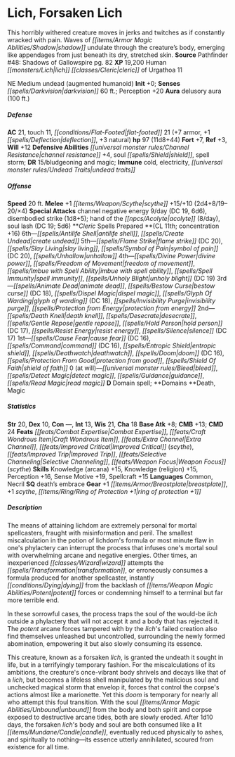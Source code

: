 ﻿---
cssclass: [monsters]
title1: Lich, Forsaken Lich
desc_short: This horribly withered creature moves in jerks and twitches as if constantly
  wracked with pain. Waves of shadow undulate through the creature's body, emerging
  like appendages from just beneath its dry, stretched skin.
title2: Forsaken Lich
CR: 12
sources:
- name: 'Pathfinder #48: Shadows of Gallowspire'
  page: 82
  link: http://paizo.com/store/games/roleplayingGames/p/pathfinderRPG/paizo/pathfinderAdventurePath/carrionCrown/v5748btpy8mgb
XP: 19200
race: Human
classes:
- lich cleric of Urgathoa 11
alignment: NE
size: Medium
type: undead
subtypes:
- augmented humanoid
initiative:
  bonus: 0
senses:
  darkvision: 60
auras:
- name: delusory aura
  radius: 100
AC:
  AC: 21
  touch: 11
  flat_footed: 21
  components:
    armor: 7
    deflection: 1
    natural: 3
HP:
  HP: 97
  long: 11d8+44
saves:
  fort: 7
  ref: 3
  will: 12
defensive_abilities:
- channel resistance +4
- soul shield
- spell storm
DR:
- amount: 15
  weakness: bludgeoning and magic
immunities:
- cold
- electricity
- undead traits
speeds:
  base: 20
attacks:
  melee:
  - - text: +1 scythe +15/+10 (2d4+8/19-20/×4)
      entries:
      - - damage: 2d4+8
          crit_range: 19-20
          crit_multiplier: 4
      attack: +1 scythe
      bonus:
      - 15
      - 10
  special:
  - channel negative energy 9/day (DC 19, 6d6)
  - disembodied strike (1d8+5); hand of the acolyte (8/day)
  - soul lash (DC 19; 5d6)
spells:
  entries:
  - name: antilife shell
    source: Cleric
    level: 6
  - is_domain_spell: true
    name: create undead
    source: Cleric
    level: 6
  - name: flame strike
    source: Cleric
    level: 5
    DC: 20
  - is_domain_spell: true
    name: slay living
    source: Cleric
    level: 5
  - name: symbol of pain
    source: Cleric
    level: 5
    DC: 20
  - name: unhallow
    source: Cleric
    level: 5
  - name: divine power
    source: Cleric
    level: 4
  - name: freedom of movement
    source: Cleric
    level: 4
  - is_domain_spell: true
    name: imbue with spell ability
    source: Cleric
    level: 4
  - name: spell immunity
    source: Cleric
    level: 4
  - name: unholy blight
    source: Cleric
    level: 4
    DC: 19
  - is_domain_spell: true
    name: animate dead
    source: Cleric
    level: 3
  - name: bestow curse
    source: Cleric
    level: 3
    DC: 18
  - name: dispel magic
    source: Cleric
    level: 3
  - name: glyph of warding
    source: Cleric
    level: 3
    DC: 18
  - name: invisibility purge
    source: Cleric
    level: 3
  - name: protection from energy
    source: Cleric
    level: 3
  - is_domain_spell: true
    name: death knell
    source: Cleric
    level: 2
  - name: desecrate
    source: Cleric
    level: 2
  - name: gentle repose
    source: Cleric
    level: 2
  - name: hold person
    source: Cleric
    level: 2
    DC: 17
  - name: resist energy
    source: Cleric
    level: 2
  - name: silence
    source: Cleric
    level: 2
    DC: 17
  - is_domain_spell: true
    name: cause fear
    source: Cleric
    level: 1
    DC: 16
  - name: command
    source: Cleric
    level: 1
    DC: 16
  - name: entropic shield
    source: Cleric
    level: 1
  - name: deathwatch
    source: Cleric
    level: 1
  - name: doom
    source: Cleric
    level: 1
    DC: 16
  - name: protection from good
    source: Cleric
    level: 1
  - name: shield of faith
    source: Cleric
    level: 1
  - name: bleed
    source: Cleric
    level: 0
  - name: detect magic
    source: Cleric
    level: 0
  - name: guidance
    source: Cleric
    level: 0
  - name: read magic
    source: Cleric
    level: 0
  sources:
  - name: Cleric
    type: prepared
    CL: 11
    concentration: 16
    slots:
      0: at-will
    domains:
    - death
    - magic
ability_scores:
  STR: 20
  DEX: 10
  CON:
  INT: 13
  WIS: 21
  CHA: 18
BAB: 8
CMB: 13
CMD: 24
feats:
- name: Combat Expertise
- name: Craft Wondrous Item
- name: Extra Channel
- name: Improved Critical (scythe)
- name: Improved Trip
- name: Selective Channeling
- name: Weapon Focus (scythe)
skills:
  Knowledge (arcana): 15
  Knowledge (religion): 15
  Perception: 20
  Sense Motive: 19
  Spellcraft: 15
languages:
- Common
- Necril
special_qualities:
- death's embrace
gear:
  gear:
  - +1 breastplate
  - +1 scythe
  - ring of protection +1
desc_long: |-
  The means of attaining lichdom are extremely personal for mortal spellcasters, fraught with misinformation and peril. The smallest miscalculation in the potion of lichdom's formula or most minute flaw in one's phylactery can interrupt the process that infuses one's mortal soul with overwhelming arcane and negative energies. Other times, an inexperienced wizard attempts the transformation, or erroneously consumes a formula produced for another spellcaster, instantly dying from the backlash of potent forces or condemning himself to a terminal but far more terrible end.

  In these sorrowful cases, the process traps the soul of the would-be lich outside a phylactery that will not accept it and a body that has rejected it. The potent arcane forces tampered with by the lich's failed creation also find themselves unleashed but uncontrolled, surrounding the newly formed abomination, empowering it but also slowly consuming its essence.

  This creature, known as a forsaken lich, is granted the undeath it sought in life, but in a terrifyingly temporary fashion. For the miscalculations of its ambitions, the creature's once-vibrant body shrivels and decays like that of a lich, but becomes a lifeless shell manipulated by the malicious soul and unchecked magical storm that envelop it, forces that control the corpse's actions almost like a marionette. Yet this doom is temporary for nearly all who attempt this foul transition. With the soul unbound from the body and both spirit and corpse exposed to destructive arcane tides, both are slowly eroded. After 1d10 days, the forsaken lich's body and soul are both consumed like a lit candle, eventually reduced physically to ashes, and spiritually to nothing-its essence utterly annihilated, scoured from existence for all time.

---

# Lich, Forsaken Lich
This horribly withered creature moves in jerks and twitches as if constantly wracked with pain. Waves of _[[items/Armor Magic Abilities/Shadow|shadow]]_ undulate through the creature’s body, emerging like appendages from just beneath its dry, stretched skin.
**Source** Pathfinder #48: Shadows of Gallowspire pg. 82
**XP** 19,200
Human _[[monsters/Lich|lich]]_ _[[classes/Cleric|cleric]]_ of Urgathoa 11

NE Medium undead (augmented humanoid)
**Init** +0; **Senses** _[[spells/Darkvision|darkvision]]_ 60 ft.; Perception +20
**Aura** delusory aura (100 ft.)

##### Defense

**AC** 21, touch 11, _[[conditions/Flat-Footed|flat-footed]]_ 21 (+7 armor, +1 _[[spells/Deflection|deflection]]_, +3 natural)
**hp** 97 (11d8+44)
**Fort** +7, **Ref** +3, **Will** +12
**Defensive Abilities** _[[universal monster rules/Channel Resistance|channel resistance]]_ +4, soul _[[spells/Shield|shield]]_, spell storm; **DR** 15/bludgeoning and magic; **Immune** cold, electricity, _[[universal monster rules/Undead Traits|undead traits]]_

##### Offense
**Speed** 20 ft.
**Melee** +1 _[[items/Weapon/Scythe|scythe]]_ +15/+10 (2d4+8/19–20/×4)
**Special Attacks** channel negative energy 9/day (DC 19, 6d6), disembodied strike (1d8+5); hand of the _[[npcs/Acolyte|acolyte]]_ (8/day), soul lash (DC 19; 5d6)
**_Cleric_ Spells Prepared **(CL 11th; concentration +16)
6th—_[[spells/Antilife Shell|antilife shell]]_, _[[spells/Create Undead|create undead]]_
5th—_[[spells/Flame Strike|flame strike]]_ (DC 20), _[[spells/Slay Living|slay living]]_, _[[spells/Symbol of Pain|symbol of pain]]_ (DC 20), _[[spells/Unhallow|unhallow]]_
4th—_[[spells/Divine Power|divine power]]_, _[[spells/Freedom of Movement|freedom of movement]]_, _[[spells/Imbue with Spell Ability|imbue with spell ability]]_, _[[spells/Spell Immunity|spell immunity]]_, _[[spells/Unholy Blight|unholy blight]]_ (DC 19)
3rd—_[[spells/Animate Dead|animate dead]]_, _[[spells/Bestow Curse|bestow curse]]_ (DC 18), _[[spells/Dispel Magic|dispel magic]]_, _[[spells/Glyph Of Warding|glyph of warding]]_ (DC 18), _[[spells/Invisibility Purge|invisibility purge]]_, _[[spells/Protection from Energy|protection from energy]]_
2nd—_[[spells/Death Knell|death knell]]_, _[[spells/Desecrate|desecrate]]_, _[[spells/Gentle Repose|gentle repose]]_, _[[spells/Hold Person|hold person]]_ (DC 17), _[[spells/Resist Energy|resist energy]]_, _[[spells/Silence|silence]]_ (DC 17)
1st—_[[spells/Cause Fear|cause fear]]_ (DC 16), _[[spells/Command|command]]_ (DC 16), _[[spells/Entropic Shield|entropic shield]]_, _[[spells/Deathwatch|deathwatch]]_, _[[spells/Doom|doom]]_ (DC 16), _[[spells/Protection From Good|protection from good]]_, _[[spells/Shield Of Faith|shield of faith]]_
0 (at will)—_[[universal monster rules/Bleed|bleed]]_, _[[spells/Detect Magic|detect magic]]_, _[[spells/Guidance|guidance]]_, _[[spells/Read Magic|read magic]]_
**D** Domain spell; **Domains **Death, Magic

##### Statistics
**Str** 20, **Dex** 10, **Con** —, **Int** 13, **Wis** 21, **Cha** 18
**Base Atk** +8; **CMB** +13; **CMD** 24
**Feats** _[[feats/Combat Expertise|Combat Expertise]]_, _[[feats/Craft Wondrous Item|Craft Wondrous Item]]_, _[[feats/Extra Channel|Extra Channel]]_, _[[feats/Improved Critical|Improved Critical]]_ (_scythe_), _[[feats/Improved Trip|Improved Trip]]_, _[[feats/Selective Channeling|Selective Channeling]]_, _[[feats/Weapon Focus|Weapon Focus]]_ (_scythe_)
**Skills** Knowledge (arcana) +15, Knowledge (religion) +15, Perception +16, Sense Motive +19, Spellcraft +15
**Languages** Common, Necril
**SQ** death’s embrace
**Gear** +1 _[[items/Armor/Breastplate|breastplate]]_, +1 _scythe_, _[[items/Ring/Ring of Protection +1|ring of protection +1]]_

##### Description

The means of attaining lichdom are extremely personal for mortal spellcasters, fraught with misinformation and peril. The smallest miscalculation in the potion of lichdom's formula or most minute flaw in one's phylactery can interrupt the process that infuses one's mortal soul with overwhelming arcane and negative energies. Other times, an inexperienced _[[classes/Wizard|wizard]]_ attempts the _[[spells/Transformation|transformation]]_, or erroneously consumes a formula produced for another spellcaster, instantly _[[conditions/Dying|dying]]_ from the backlash of _[[items/Weapon Magic Abilities/Potent|potent]]_ forces or condemning himself to a terminal but far more terrible end.

In these sorrowful cases, the process traps the soul of the would-be _lich_ outside a phylactery that will not accept it and a body that has rejected it. The _potent_ arcane forces tampered with by the _lich_'s failed creation also find themselves unleashed but uncontrolled, surrounding the newly formed abomination, empowering it but also slowly consuming its essence.

This creature, known as a forsaken _lich_, is granted the undeath it sought in life, but in a terrifyingly temporary fashion. For the miscalculations of its ambitions, the creature's once-vibrant body shrivels and decays like that of a _lich_, but becomes a lifeless shell manipulated by the malicious soul and unchecked magical storm that envelop it, forces that control the corpse's actions almost like a marionette. Yet this _doom_ is temporary for nearly all who attempt this foul transition. With the soul _[[items/Armor Magic Abilities/Unbound|unbound]]_ from the body and both spirit and corpse exposed to destructive arcane tides, both are slowly eroded. After 1d10 days, the forsaken _lich_'s body and soul are both consumed like a lit _[[items/Mundane/Candle|candle]]_, eventually reduced physically to ashes, and spiritually to nothing—its essence utterly annihilated, scoured from existence for all time.